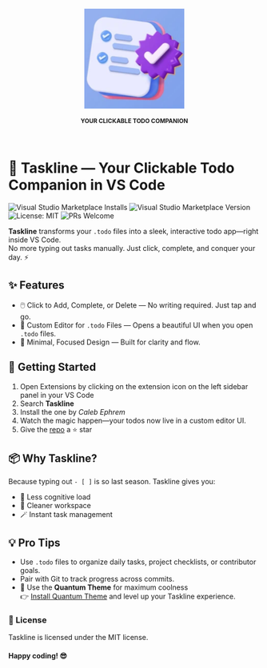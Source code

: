 <br />
<div align="center">

  <img src="https://github.com/calebephrem/taskline/blob/main/assets/icon.png?raw=true" alt="Quantum Theme" width="200" height="200" />

  <p align="center" style="margin-top: 12px;">
    <strong><small>YOUR CLICKABLE TODO COMPANION</small></strong>
  </p>
  
</div>

<br />

# 🧵 Taskline — Your Clickable Todo Companion in VS Code


![Visual Studio Marketplace Installs](https://img.shields.io/visual-studio-marketplace/i/CalebEphrem.taskline?label=Installs&color=blue&style=flat-square)
![Visual Studio Marketplace Version](https://img.shields.io/visual-studio-marketplace/v/CalebEphrem.taskline?label=Version&color=green&style=flat-square)
![License: MIT](https://img.shields.io/badge/License-MIT-yellow.svg?style=flat-square)
![PRs Welcome](https://img.shields.io/badge/PRs-welcome-blueviolet?style=flat-square)


**Taskline** transforms your `.todo` files into a sleek, interactive todo app—right inside VS Code.  
No more typing out tasks manually. Just click, complete, and conquer your day. ⚡

## ✨ Features

- 🖱️ Click to Add, Complete, or Delete — No writing required. Just tap and go.
- 📁 Custom Editor for `.todo` Files — Opens a beautiful UI when you open `.todo` files.
- 🎨 Minimal, Focused Design — Built for clarity and flow.

## 🚀 Getting Started

1. Open Extensions by clicking on the extension icon on the left sidebar panel in your VS Code
2. Search **Taskline**
3. Install the one by _Caleb Ephrem_
4. Watch the magic happen—your todos now live in a custom editor UI.
5. Give the [repo](https://github.com/calebephrem/taskline) a ⭐ star

## 📦 Why Taskline?

Because typing out `- [ ]` is so last season. Taskline gives you:

- 🧠 Less cognitive load
- 🧼 Cleaner workspace
- 🪄 Instant task management

## 💡 Pro Tips

- Use `.todo` files to organize daily tasks, project checklists, or contributor goals.
- Pair with Git to track progress across commits.
- 🧠 Use the **Quantum Theme** for maximum coolness  
  👉 [Install Quantum Theme](https://marketplace.visualstudio.com/items?itemName=CalebEphrem.quantum) and level up your Taskline experience.

### 📄 License

Taskline is licensed under the MIT license.

#### Happy coding! 😎

